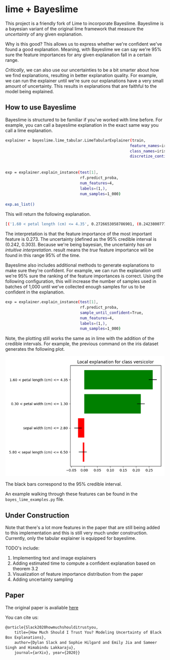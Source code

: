 # lime + Bayeslime

This project is a friendly fork of Lime to incorporate Bayeslime.  Bayeslime is a bayesian variant of the original lime framework that measure the *uncertainty* of any given explanation.

Why is this good? This allows us to express whether we're confident we've found a good explanation. Meaning, with Bayeslime we can say we're 95% sure the feature importances for any given explanation fall in a certain range. 

*Critically*, we can also use our uncertainties to be a bit smarter about how we find explanations, resulting in better explanation quality.  For example, we can run the explainer until we're sure our explanations have a very small amount of uncertainty.  This results in explanations that are faithful to the model being explained.

## How to use Bayeslime

Bayeslime is structured to be familiar if you've worked with lime before. For example, you can call a bayeslime explanation in the exact same way you call a lime explanation.

```sh
explainer = bayeslime.lime_tabular.LimeTabularExplainer(train,
                                                       feature_names=iris.feature_names, 
                                                       class_names=iris.target_names, 
                                                       discretize_continuous=True)


exp = explainer.explain_instance(test[1], 
                                 rf.predict_proba, 
                                 num_features=4, 
                                 labels=(1,),
                                 num_samples=1_000)

exp.as_list()
```

This will return the following explanation.

```sh
[('1.60 < petal length (cm) <= 4.35', 0.2726653058786901, (0.24238007773404058, 0.3029505340233396)), ...]
```

The interpretation is that the feature importance of the most important feature is 0.273.  The uncertainty (defined as the 95% credible interval is (0.242, 0.303).  Because we're being bayesian, the uncertainty *has an intuitive interpretation*. result means the *true* feature importance will be found in this range 95% of the time. 

Bayeslime also includes additional methods to generate explanations to make sure they're confident.  For example, we can run the explanation until we're 95% sure the ranking of the feature importances is correct. Using the following configuration, this will increase the number of samples used in batches of 1,000  until we've collected enough samples for us to be confident in the explanation.

```sh
exp = explainer.explain_instance(test[1], 
                                 rf.predict_proba, 
                                 sample_until_confident=True,
                                 num_features=4, 
                                 labels=(1,),
                                 num_samples=1_000)
```

Note, the plotting still works the same as in lime with the addition of the credible intervals.  For example, the previous command on the iris dataset generates the following plot.

 ![vis](sample_until_confident.png)

The black bars correspond to the 95% credible interval.

An example walking through these features can be found in the `bayes_lime_examples.py` file.

## Under Construction

Note that there's a lot more features in the paper that are still being added to this implementation and this is still very much under construction. Currently, only the tabular explainer is equipped for bayeslime. 

TODO's include: 

1. Implementing text and image explainers
2. Adding estimated time to compute a confident explanation based on theorem 3.2
3. Visualization of feature importance distribution from the paper
4. Adding uncertainty sampling

## Paper

The original paper is avaliable [here](https://arxiv.org/abs/2008.05030)

You can cite us:

```
@article{Slack2020howmuchshoulditrustyou, 
    title={How Much Should I Trust You? Modeling Uncertainty of Black Box Explanations}, 
    author={Dylan Slack and Sophie Hilgard and Emily Jia and Sameer Singh and Himabindu Lakkaraju}, 
    journal={arXiv}, year={2020}}
```






